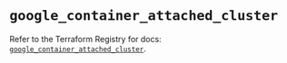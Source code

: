 # `google_container_attached_cluster`

Refer to the Terraform Registry for docs: [`google_container_attached_cluster`](https://registry.terraform.io/providers/hashicorp/google/6.40.0/docs/resources/container_attached_cluster).
